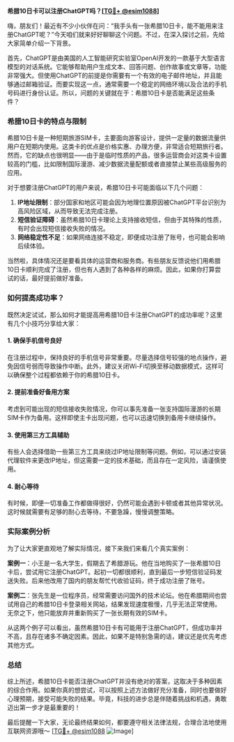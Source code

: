 **希腊10日卡可以注册ChatGPT吗？[[TG💪+ @esim1088](https://t.me/s/esim1088)]**

嗨，朋友们！最近有不少小伙伴在问：“我手头有一张希腊10日卡，能不能用来注册ChatGPT呢？”今天咱们就来好好聊聊这个问题。不过，在深入探讨之前，先给大家简单介绍一下背景。

首先，ChatGPT是由美国的人工智能研究实验室OpenAI开发的一款基于大型语言模型的对话系统。它能够帮助用户生成文本、回答问题、创作故事或文章等，功能非常强大。但使用ChatGPT的前提是你需要有一个有效的电子邮件地址，并且能够通过邮箱验证。而要实现这一点，通常需要一个稳定的网络环境以及合法的手机号码进行身份认证。所以，问题的关键就在于：希腊10日卡是否能满足这些条件？

### 希腊10日卡的特点与限制

希腊10日卡是一种短期旅游SIM卡，主要面向游客设计，提供一定量的数据流量供用户在短期内使用。这类卡的优点是价格实惠、办理方便，非常适合短期旅行者。然而，它的缺点也很明显——由于是临时性质的产品，很多运营商会对这类卡设置较高的门槛，比如限制国际漫游、减少数据流量配额或者直接禁止某些高级服务的应用。

对于想要注册ChatGPT的用户来说，希腊10日卡可能面临以下几个问题：
1. **IP地址限制**：部分国家和地区可能会因为地理位置原因被ChatGPT平台识别为高风险区域，从而导致无法完成注册。
2. **短信验证障碍**：虽然希腊10日卡理论上支持接收短信，但由于其特殊的性质，有时会出现短信接收失败的情况。
3. **网络稳定性不足**：如果网络连接不稳定，即便成功注册了账号，也可能会影响后续体验。

当然啦，具体情况还是要看具体的运营商和服务商。有些朋友反馈说他们用希腊10日卡顺利完成了注册，但也有人遇到了各种各样的麻烦。因此，如果你打算尝试的话，最好提前做好准备。

### 如何提高成功率？

既然决定试试，那么如何才能提高用希腊10日卡注册ChatGPT的成功率呢？这里有几个小技巧分享给大家：

#### 1. 确保手机信号良好
在注册过程中，保持良好的手机信号非常重要。尽量选择信号较强的地点操作，避免因信号弱而导致操作中断。此外，建议关闭Wi-Fi切换至移动数据模式，这样可以确保整个过程都依赖于你的希腊10日卡。

#### 2. 提前准备好备用方案
考虑到可能出现的短信接收失败情况，你可以事先准备一张支持国际漫游的长期SIM卡作为备用。这样即使主卡出现问题，也可以迅速切换到备用卡继续操作。

#### 3. 使用第三方工具辅助
有些人会选择借助一些第三方工具来绕过IP地址限制等问题。例如，可以通过安装代理软件来更改IP地址，但这需要一定的技术基础，而且存在一定风险，请谨慎使用。

#### 4. 耐心等待
有时候，即便一切准备工作都做得很好，仍然可能会遇到卡顿或者其他异常状况。这时候就需要有足够的耐心去等待，不要急躁，慢慢调整策略。

### 实际案例分析

为了让大家更直观地了解实际情况，接下来我们来看几个真实案例：

**案例一**：小王是一名大学生，假期去了希腊游玩。他在当地购买了一张希腊10日卡后，尝试用它注册ChatGPT。起初一切都很顺利，直到最后一步短信验证码发送失败。后来他改用了国内的朋友帮忙代收验证码，终于成功注册了账号。

**案例二**：张先生是一位程序员，经常需要访问国外的技术论坛。他在希腊期间也尝试用自己的希腊10日卡登录相关网站，结果发现速度极慢，几乎无法正常使用。无奈之下，他只能放弃并重新购买了一张长期有效的SIM卡。

从这两个例子可以看出，虽然希腊10日卡有可能用于注册ChatGPT，但成功率并不高，且存在诸多不确定因素。因此，如果不是特别急需的话，建议还是优先考虑其他方式。

### 总结

综上所述，希腊10日卡能否注册ChatGPT并没有绝对的答案，这取决于多种因素的综合作用。如果你真的想尝试，可以按照上述方法做好充分准备，同时也要做好心理预期，接受可能失败的结果。毕竟，科技的进步总是伴随着挑战和机遇，勇敢迈出第一步才是最重要的！

最后提醒一下大家，无论最终结果如何，都要遵守相关法律法规，合理合法地使用互联网资源哦～ [[TG💪+ @esim1088](https://t.me/s/esim1088) ![Image](https://i.postimg.cc/4NQfJmqS/Snipaste-2025-05-13-00-14-12.png)]